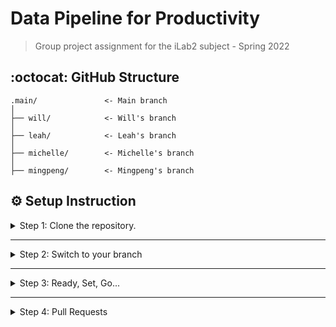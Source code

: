 # Data Pipeline for Productivity

> Group project assignment for the iLab2 subject - Spring 2022

## :octocat: GitHub Structure

```
.main/               <- Main branch
│
├── will/            <- Will's branch
│
├── leah/            <- Leah's branch
│
├── michelle/        <- Michelle's branch
│
├── mingpeng/        <- Mingpeng's branch
```

## ⚙️ Setup Instruction

<details>
<summary>
Step 1: Clone the repository. 
</summary>

Open git bash and type:

```bash
git clone https://github.com/ndleah/credit-card.git
```

> This makes a local copy of the repository in your machine.

</details> 

---

<details>
<summary>
Step 2: Switch to your branch
</summary>

```bash
git checkout branch_name    <--- Switching the branch
```

For example

```bash
git checkout akshaya        <--- Switching the branch
```

</details> 

---

<details>
<summary>
Step 3: Ready, Set, Go...
</summary>

**Commit your changes locally**

```bash
git commit -m "description of your commit".
```

**Upload the changes (including your new branch) to GitHub**

```bash
git push origin MyNewBranch
```

For example

```bash
git push origin akshaya
```
</details> 

---

<details>
<summary>
Step 4: Pull Requests
</summary>

Once you have completed these steps, you are ready to start contributing to the project and creating **pull requests**.

Steps need to take:

> 1. Go to the main repo on GitHub where you should now see your new branch
> 2. Click on your branch name
> 3. click on “Pull Request” button (URC)
> 4. Click on “Send Pull Request”

</details> 